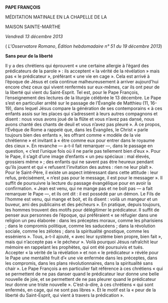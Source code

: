 **PAPE FRANÇOIS**

MÉDITATION MATINALE EN LA CHAPELLE DE LA

MAISON SAINTE-MARTHE

*Vendredi 13 décembre 2013*

( *L'Osservatore Romano*, *Édition hebdomadaire n° 51 du 19 décembre 2013*)

**Sans peur de la liberté**

Il y a des chrétiens qui éprouvent « une certaine allergie à l’égard des prédicateurs de la parole » : ils acceptent « la vérité de la révélation » mais pas « le prédicateur », préférant « une vie en cage ». Cela est arrivé à l’époque de Jésus et cela continue malheureusement à arriver aujourd'hui encore chez ceux qui vivent renfermés sur eux-mêmes, car ils ont peur de la liberté qui vient du Saint-Esprit. Tel est, pour le Pape François, l’enseignement des lectures de la liturgie célébrée le 13 décembre. Le Pape s’est en particulier arrêté sur le passage de l’Évangile de Matthieu (11, 16-19), dans lequel Jésus compare la génération de ses contemporains « à ces enfants assis sur les places qui s’adressent à leurs autres compagnons et disent : nous vous avons joué de la flûte et vous n’avez pas dansé, nous avons chanté des chants de deuil et vous n’avez pas pleuré ». À ce propos, l’Évêque de Rome a rappelé que, dans les Évangiles, le Christ « parle toujours bien des enfants », les offrant comme « modèle de la vie chrétienne » et invitant à « être comme eux pour entrer dans le royaume des cieux ». En revanche — a-t-il fait remarquer —, dans le passage en question, « c’est l’unique fois où il ne parle pas tellement bien d’eux ». Pour le Pape, il s’agit d’une image d’enfants « un peu spéciaux : mal élevés, grossiers même » ; des enfants qui ne savent pas être heureux pendant qu’ils jouent et qui « refusent l'invitation des autres : rien ne leur plaît ». Pour le Saint-Père, il existe un aspect intéressant dans cette attitude : leur refus, précisément, « n’est pas pour le message, il est pour le messager ». Il suffit de poursuivre la lecture du passage évangélique pour en avoir la confirmation. « Jean est venu, qui ne mange pas et ne boit pas — a fait remarquer le Pape —, et ils ont dit : il est possédé par un démon. Le Fils de l’homme est venu, qui mange et boit, et ils disent : voilà un mangeur et un buveur, ami des publicains et des pécheurs ». En pratique, depuis toujours, les hommes trouvent des motifs pour délégitimer le prédicateur. Il suffit de penser aux personnes de l’époque, qui préféraient « se réfugier dans une religion un peu élaborée : dans les préceptes moraux, comme les pharisiens ; dans le compromis politique, comme les saducéens ; dans la révolution sociale, comme les zélotes ; dans la spiritualité gnostique, comme les esséniens ». Tous, a-t-il ajouté, « avec leur système bien propre, bien fait », mais qui n’accepte pas « le pécheur ». Voilà pourquoi Jésus rafraîchit leur mémoire en rappelant les prophètes, qui ont été poursuivis et tués. Accepter « la vérité de la révélation » et non « le prédicateur » révèle pour le Pape une mentalité fruit d’« une vie enfermée dans les préceptes, dans les compromis, dans les plans révolutionnaires, dans la spiritualité sans chair ». Le Pape François a en particulier fait référence à ces chrétiens « qui se permettent de ne pas danser quand le prédicateur leur donne une belle nouvelle de joie, et se permettent de ne pas pleurer quand le prédicateur leur donne une triste nouvelle ». C’est-à-dire, à ces chrétiens « qui sont enfermés, en cage, qui ne sont pas libres ». Et le motif est la « peur de la liberté du Saint-Esprit, qui vient à travers la prédication ».